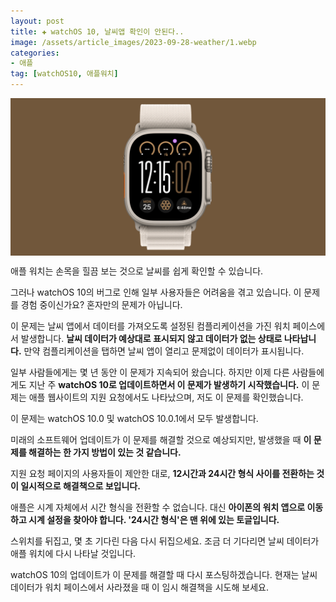 ```yaml
---
layout: post  
title: ✚ watchOS 10, 날씨앱 확인이 안된다..
image: /assets/article_images/2023-09-28-weather/1.webp
categories:
- 애플
tag: [watchOS10, 애플워치]
---
```


<div class="markdown-image">
<img src="/assets/article_images/2023-09-28-weather/1.webp" alt="" align="middle"/> </div>


<p class="drop-korean">
애플 워치는 손목을 힐끔 보는 것으로 날씨를 쉽게 확인할 수 있습니다.
</p>

그러나 watchOS 10의 버그로 인해 일부 사용자들은 어려움을 겪고 있습니다. 이 문제를 경험 중이신가요? 혼자만의 문제가 아닙니다.

이 문제는 날씨 앱에서 데이터를 가져오도록 설정된 컴플리케이션을 가진 워치 페이스에서 발생합니다. **날씨 데이터가 예상대로 표시되지 않고 데이터가 없는 상태로 나타납니다.** 만약 컴플리케이션을 탭하면 날씨 앱이 열리고 문제없이 데이터가 표시됩니다.

일부 사람들에게는 몇 년 동안 이 문제가 지속되어 왔습니다. 하지만 이제 다른 사람들에게도 지난 주 **watchOS 10로 업데이트하면서 이 문제가 발생하기 시작했습니다.** 이 문제는 애플 웹사이트의 지원 요청에서도 나타났으며, 저도 이 문제를 확인했습니다.

이 문제는 watchOS 10.0 및 watchOS 10.0.1에서 모두 발생합니다.

미래의 소프트웨어 업데이트가 이 문제를 해결할 것으로 예상되지만, 발생했을 때 **이 문제를 해결하는 한 가지 방법이 있는 것 같습니다.**

지원 요청 페이지의 사용자들이 제안한 대로, **12시간과 24시간 형식 사이를 전환하는 것이 일시적으로 해결책으로 보입니다.**

애플은 시계 자체에서 시간 형식을 전환할 수 없습니다. 대신 **아이폰의 워치 앱으로 이동하고 시계 설정을 찾아야 합니다. '24시간 형식'은 맨 위에 있는 토글입니다.**

스위치를 뒤집고, 몇 초 기다린 다음 다시 뒤집으세요. 조금 더 기다리면 날씨 데이터가 애플 워치에 다시 나타날 것입니다.

watchOS 10의 업데이트가 이 문제를 해결할 때 다시 포스팅하겠습니다. 현재는 날씨 데이터가 워치 페이스에서 사라졌을 때 이 임시 해결책을 시도해 보세요.